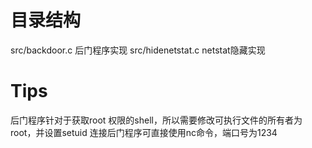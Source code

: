# 目录结构

src/backdoor.c 后门程序实现
src/hidenetstat.c netstat隐藏实现

# Tips

后门程序针对于获取root 权限的shell，所以需要修改可执行文件的所有者为root，并设置setuid
连接后门程序可直接使用nc命令，端口号为1234